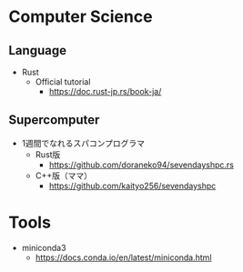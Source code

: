 # Computer Science

## Language
- Rust
  - Official tutorial
    - https://doc.rust-jp.rs/book-ja/

## Supercomputer
- 1週間でなれるスパコンプログラマ
  - Rust版
    - https://github.com/doraneko94/sevendayshpc.rs
  - C++版（ママ）
    - https://github.com/kaityo256/sevendayshpc

# Tools
- miniconda3
  - https://docs.conda.io/en/latest/miniconda.html

